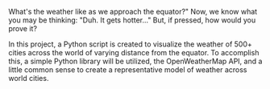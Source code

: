 What's the weather like as we approach the equator?"
Now, we know what you may be thinking: "Duh. It gets hotter..."
But, if pressed, how would you prove it?

In this project, a Python script is created to visualize the weather of 500+ cities across the world of varying distance from the equator. To accomplish this, a simple Python library will be utilized, the OpenWeatherMap API, and a little common sense to create a representative model of weather across world cities.
